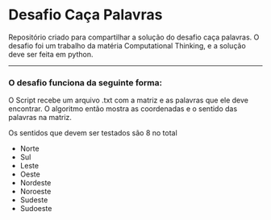<h1>Desafio Caça Palavras</h1>
  <p>Repositório criado para compartilhar a solução do desafio caça palavras. O desafio foi um trabalho da matéria Computational Thinking, e a solução deve ser feita em python.</p>
<hr>

<h3>O desafio funciona da seguinte forma:</h3>
  <p>O Script recebe um arquivo .txt com a matriz e as palavras que ele deve encontrar. O algoritmo então mostra as coordenadas e o sentido das palavras na matriz.</p>
  <p>Os sentidos que devem ser testados são 8 no total</p>
      <ul>
        <li>Norte</li>
        <li>Sul</li>
        <li>Leste</li>
        <li>Oeste</li>
        <li>Nordeste</li>
        <li>Noroeste</li>
        <li>Sudeste</li>
        <li>Sudoeste</li>
      </ul>   
